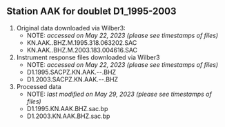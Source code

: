 Station AAK for doublet D1_1995-2003
---
1. Original data downloaded via Wilber3: 
      * NOTE: _accessed on May 22, 2023 (please see timestamps of files)_
     - KN.AAK..BHZ.M.1995.318.063202.SAC
     - KN.AAK..BHZ.M.2003.183.004616.SAC
2. Instrument response files downloaded via Wilber3
      * NOTE: _accessed on May 22, 2023 (please see timestamps of files)_
     - D1.1995.SACPZ.KN.AAK.--.BHZ
     - D1.2003.SACPZ.KN.AAK.--.BHZ
3. Processed data
      * NOTE: _last modified on May 29, 2023 (please see timestamps of files)_
     - D1.1995.KN.AAK.BHZ.sac.bp
     - D1.2003.KN.AAK.BHZ.sac.bp
